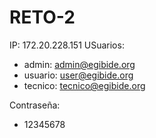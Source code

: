 # RETO-2

IP: 172.20.228.151
USuarios:
  -  admin: admin@egibide.org
  -  usuario: user@egibide.org
  -  tecnico: tecnico@egibide.org

Contraseña:
  -  12345678
